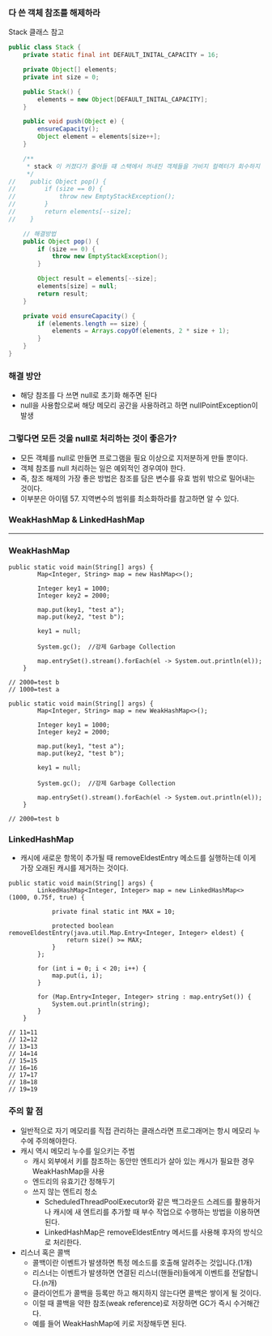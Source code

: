 ### 다 쓴 객체 참조를 해제하라

Stack 클래스 참고

```java
public class Stack {
    private static final int DEFAULT_INITAL_CAPACITY = 16;

    private Object[] elements;
    private int size = 0;

    public Stack() {
        elements = new Object[DEFAULT_INITAL_CAPACITY];
    }

    public void push(Object e) {
        ensureCapacity();
        Object element = elements[size++];
    }

    /**
     * stack 이 커졌다가 줄어들 떄 스택에서 꺼내진 객체들을 가비지 컬렉터가 회수하지 않음
     */
//    public Object pop() {
//        if (size == 0) {
//            throw new EmptyStackException();
//        }
//        return elements[--size];
//    }

    // 해결방법
    public Object pop() {
        if (size == 0) {
            throw new EmptyStackException();
        }

        Object result = elements[--size];
        elements[size] = null;
        return result;
    }

    private void ensureCapacity() {
        if (elements.length == size) {
            elements = Arrays.copyOf(elements, 2 * size + 1);
        }
    }
}
```

### 해결 방안
* 해당 참조를 다 쓰면 null로 초기화 해주면 된다
* null을 사용함으로써 해당 메모리 공간을 사용하려고 하면 nullPointException이 발생

### 그렇다면 모든 것을 null로 처리하는 것이 좋은가?
* 모든 객체를 null로 만들면 프로그램을 필요 이상으로 지저분하게 만들 뿐이다.
* 객체 참조를 null 처리하는 일은 예외적인 경우여야 한다.
* 즉, 참조 해제의 가장 좋은 방법은 참조를 담은 변수를 유효 범위 밖으로 밀어내는 것이다.
* 이부분은 아이템 57. 지역변수의 범위를 최소화하라를 참고하면 알 수 있다.

### WeakHashMap & LinkedHashMap

---
### ****WeakHashMap****

```
public static void main(String[] args) {
        Map<Integer, String> map = new HashMap<>();

        Integer key1 = 1000;
        Integer key2 = 2000;

        map.put(key1, "test a");
        map.put(key2, "test b");

        key1 = null;

        System.gc();  //강제 Garbage Collection

        map.entrySet().stream().forEach(el -> System.out.println(el));
    }

// 2000=test b
// 1000=test a
```

```
public static void main(String[] args) {
        Map<Integer, String> map = new WeakHashMap<>();

        Integer key1 = 1000;
        Integer key2 = 2000;

        map.put(key1, "test a");
        map.put(key2, "test b");

        key1 = null;

        System.gc();  //강제 Garbage Collection

        map.entrySet().stream().forEach(el -> System.out.println(el));
    }

// 2000=test b
```

### ****LinkedHashMap****

- 캐시에 새로운 항목이 추가될 때 removeEldestEntry 메소드를 실행하는데 이게 가장 오래된 캐시를 제거하는 것이다.

```
public static void main(String[] args) {
        LinkedHashMap<Integer, Integer> map = new LinkedHashMap<>(1000, 0.75f, true) {

            private final static int MAX = 10;

            protected boolean removeEldestEntry(java.util.Map.Entry<Integer, Integer> eldest) {
                return size() >= MAX;
            }
        };

        for (int i = 0; i < 20; i++) {
            map.put(i, i);
        }

        for (Map.Entry<Integer, Integer> string : map.entrySet()) {
            System.out.println(string);
        }
    }

// 11=11
// 12=12
// 13=13
// 14=14
// 15=15
// 16=16
// 17=17
// 18=18
// 19=19
```

### 주의 할 점

- 일반적으로 자기 메모리를 직접 관리하는 클래스라면 프로그래머는 항시 메모리 누수에 주의해야한다.
- 캐시 역시 메모리 누수를 일으키는 주범
    - 캐시 외부에서 키를 참조하는 동안만 엔트리가 살아 있는 캐시가 필요한 경우 WeakHashMap을 사용
    - 엔드리의 유효기간 정해두기
    - 쓰지 않는 엔트리 청소
        - ScheduledThreadPoolExecutor와 같은 백그라운드 스레드를 활용하거나 캐시에 새 엔트리를 추가할 때 부수 작업으로 수행하는 방법을 이용하면 된다.
        - LinkedHashMap은 removeEldestEntry 메서드를 사용해 후자의 방식으로 처리한다.
- 리스너 혹은 콜백
    - 콜백이란 이벤트가 발생하면 특정 메소드를 호출해 알려주는 것입니다.(1개)
    - 리스너는 이벤트가 발생하면 연결된 리스너(핸들러)들에게 이벤트를 전달합니다.(n개)
    - 클라이언트가 콜백을 등록만 하고 해지하지 않는다면 콜백은 쌓이게 될 것이다.
    - 이럴 때 콜백을 약한 참조(weak reference)로 저장하면 GC가 즉시 수거해간다.
    - 예를 들어 WeakHashMap에 키로 저장해두면 된다.